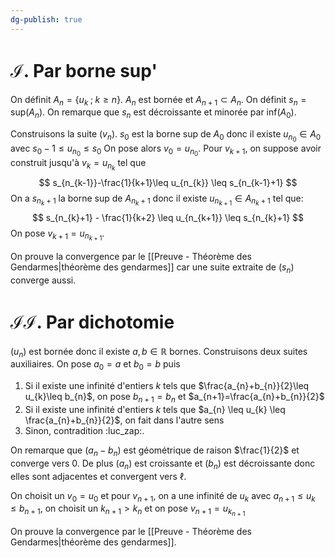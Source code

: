 ```yaml
---
dg-publish: true
---
```


# $\mathcal{I.}$ Par borne sup'

On définit $A_{n} = \{ u_k\;;\; k \geq n \}$. 
$A_{n}$ est bornée et $A_{n+1} ⊂ A_n$.
On définit $s_{n} = \text{sup}(A_{n})$. 
On remarque que $s_{n}$ est décroissante et minorée par $\text{inf}(A_{0})$.

Construisons la suite $(v_{n})$.
$s_{0}$ est la borne sup de $A_{0}$ donc il existe $u_{n_{0}}\in A_{0}$ avec $s_{0}-1 \leq u_{n_{0}} \leq s_{0}$
On pose alors $v_{0}=u_{n_{0}}$.
Pour $v_{k+1}$, on suppose avoir construit jusqu'à $v_{k}=u_{n_{k}}$ tel que 
$$
s_{n_{k-1}}-\frac{1}{k+1}\leq u_{n_{k}} \leq s_{n_{k-1}+1}
$$
On a $s_{n_{k}+1}$ la borne sup de $A_{n_{k}+1}$ donc il existe $u_{n_{k+1}} \in A_{n_{k}+1}$ tel que: 
$$
s_{n_{k}+1} - \frac{1}{k+2} \leq u_{n_{k+1}} \leq s_{n_{k}+1}
$$
On pose $v_{k+1}=u_{n_{k+1}}$.

On prouve la convergence par le [[Preuve - Théorème des Gendarmes|théorème des gendarmes]] car une suite extraite de $(s_{n})$ converge aussi.

# $\mathcal{II}.$ Par dichotomie

$(u_{n})$ est bornée donc il existe $a,b\in \mathbb{R}$ bornes. Construisons deux suites auxiliaires.
On pose $a_{0} = a$ et $b_{0}=b$ puis
1. Si il existe une infinité d'entiers $k$ tels que $\frac{a_{n}+b_{n}}{2}\leq u_{k}\leq b_{n}$, on pose $b_{n+1}=b_{n}$ et $a_{n+1}=\frac{a_{n}+b_{n}}{2}$
2. Si il existe une infinité d'entiers $k$ tels que $a_{n} \leq u_{k} \leq \frac{a_{n}+b_{n}}{2}$, on fait dans l'autre sens
3. Sinon, contradition :luc_zap:.

On remarque que $(a_{n}-b_{n})$ est géométrique de raison $\frac{1}{2}$ et converge vers $0$. De plus $(a_{n})$ est croissante et $(b_{n})$ est décroissante donc elles sont adjacentes et convergent vers $\ell$.

On choisit un $v_{0}=u_{0}$ et pour $v_{n+1}$, on a une infinité de $u_{k}$ avec $a_{n+1}\leq u_{k} \leq b_{n+1}$, on choisit un $k_{n+1}>k_{n}$ et on pose $v_{n+1} = u_{k_{n+1}}$

On prouve la convergence par le [[Preuve - Théorème des Gendarmes|théorème des gendarmes]].
